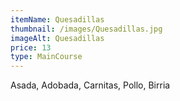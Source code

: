 ```yaml
---
itemName: Quesadillas
thumbnail: /images/Quesadillas.jpg
imageAlt: Quesadillas
price: 13
type: MainCourse
---
```

Asada, Adobada, Carnitas, Pollo, Birria